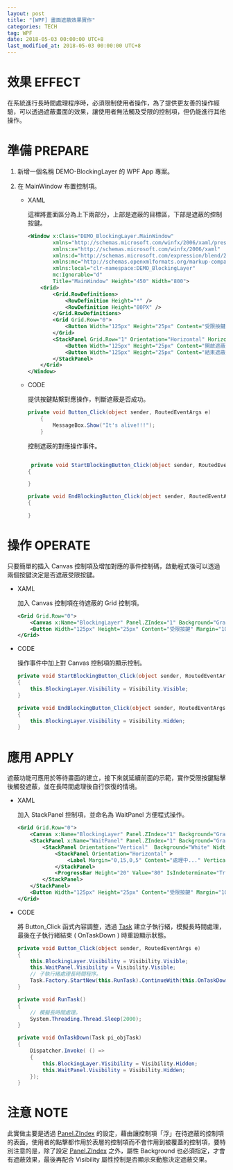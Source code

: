 ```yaml
---
layout: post
title: "[WPF] 畫面遮蔽效果實作"
categories: TECH
tag: WPF
date: 2018-05-03 00:00:00 UTC+8
last_modified_at: 2018-05-03 00:00:00 UTC+8 
---
```


# 效果 EFFECT

在系統進行長時間處理程序時，必須限制使用者操作，為了提供更友善的操作經驗，可以透過遮蔽畫面的效果，讓使用者無法觸及受限的控制項，但仍能進行其他操作。

# 準備 PREPARE

1. 新增一個名稱 DEMO-BlockingLayer 的 WPF App 專案。

2. 在 MainWindow 布置控制項。

    * XAML

        這裡將畫面區分為上下兩部分，上部是遮蔽的目標區，下部是遮蔽的控制按鍵。

        ``` XML
        <Window x:Class="DEMO_BlockingLayer.MainWindow"
                xmlns="http://schemas.microsoft.com/winfx/2006/xaml/presentation"
                xmlns:x="http://schemas.microsoft.com/winfx/2006/xaml"
                xmlns:d="http://schemas.microsoft.com/expression/blend/2008"
                xmlns:mc="http://schemas.openxmlformats.org/markup-compatibility/2006"
                xmlns:local="clr-namespace:DEMO_BlockingLayer"
                mc:Ignorable="d"
                Title="MainWindow" Height="450" Width="800">
            <Grid>
                <Grid.RowDefinitions>
                    <RowDefinition Height="*" />
                    <RowDefinition Height="80PX" />
                </Grid.RowDefinitions>
                <Grid Grid.Row="0">                    
                    <Button Width="125px" Height="25px" Content="受限按鍵" Margin="10" Click="Button_Click" />
                </Grid>
                <StackPanel Grid.Row="1" Orientation="Horizontal" HorizontalAlignment="Center">
                    <Button Width="125px" Height="25px" Content="開啟遮蔽" Margin="10" Click="StartBlockingButton_Click" />
                    <Button Width="125px" Height="25px" Content="結束遮蔽" Margin="10" Click="EndBlockingButton_Click" />
                </StackPanel>
            </Grid>
        </Window>
        ```

    * CODE

        提供按鍵點繫對應操作，判斷遮蔽是否成功。

        ```csharp
        private void Button_Click(object sender, RoutedEventArgs e)
            {
                MessageBox.Show("It's alive!!!");
            }
        ```

        控制遮蔽的對應操作事件。

        ```csharp

         private void StartBlockingButton_Click(object sender, RoutedEventArgs e)
        {

        }

        private void EndBlockingButton_Click(object sender, RoutedEventArgs e)
        {

        }

        ```

# 操作 OPERATE

只要簡單的插入 Canvas 控制項及增加對應的事件控制碼，啟動程式後可以透過兩個按鍵決定是否遮蔽受限按鍵。

* XAML

    加入 Canvas 控制項在待遮蔽的 Grid 控制項。

    ```xml
    <Grid Grid.Row="0">
        <Canvas x:Name="BlockingLayer" Panel.ZIndex="1" Background="Gray" Visibility="Hidden" Opacity="0.25"   />
        <Button Width="125px" Height="25px" Content="受限按鍵" Margin="10" Click="Button_Click" />
    </Grid>
    ```

* CODE

    操作事件中加上對 Canvas 控制項的顯示控制。

    ```csharp
    private void StartBlockingButton_Click(object sender, RoutedEventArgs e)
    {
        this.BlockingLayer.Visibility = Visibility.Visible;
    }

    private void EndBlockingButton_Click(object sender, RoutedEventArgs e)
    {
        this.BlockingLayer.Visibility = Visibility.Hidden;
    }
    ```

# 應用 APPLY

遮蔽功能可應用於等待畫面的建立，接下來就延續前面的示範，實作受限按鍵點擊後觸發遮蔽，並在長時間處理後自行恢復的情境。

* XAML

    加入 StackPanel 控制項，並命名為 WaitPanel 方便程式操作。

    ```xml
    <Grid Grid.Row="0">
        <Canvas x:Name="BlockingLayer" Panel.ZIndex="1" Background="Gray" Visibility="Hidden" Opacity="0.75" />
        <StackPanel x:Name="WaitPanel" Panel.ZIndex="1" Background="Gray" Visibility="Hidden" HorizontalAlignment="Center" VerticalAlignment="Center">
            <StackPanel Orientation="Vertical"  Background="White" Width="300px">
                <StackPanel Orientation="Horizontal" >
                    <Label Margin="0,15,0,5" Content="處理中..." VerticalAlignment="Center" Height="36px" />
                </StackPanel>
                <ProgressBar Height="20" Value="80" IsIndeterminate="True"/>
            </StackPanel>
        </StackPanel>
        <Button Width="125px" Height="25px" Content="受限按鍵" Margin="10" Click="Button_Click" />
    </Grid>
    ```

* CODE

    將 Button_Click 函式內容調整，透過 [Task][Task] 建立子執行緒，模擬長時間處理，最後在子執行緒結束 ( OnTaskDown ) 時重設顯示狀態。

    ```csharp
    private void Button_Click(object sender, RoutedEventArgs e)
    {
        this.BlockingLayer.Visibility = Visibility.Visible;
        this.WaitPanel.Visibility = Visibility.Visible;
        // 子執行緒處理長時間程序。
        Task.Factory.StartNew(this.RunTask).ContinueWith(this.OnTaskDown);
    }

    private void RunTask()
    {
        // 模擬長時間處理。
        System.Threading.Thread.Sleep(2000);
    }

    private void OnTaskDown(Task pi_objTask)
    {
        Dispatcher.Invoke( () =>
        {
            this.BlockingLayer.Visibility = Visibility.Hidden;
            this.WaitPanel.Visibility = Visibility.Hidden;
        });
    }
    ```

# 注意 NOTE

此實做主要是透過 [Panel.ZIndex][zindex] 的設定，藉由讓控制項「浮」在待遮蔽的控制項的表面，使用者的點擊都作用於表層的控制項而不會作用到被覆蓋的控制項，要特別注意的是，除了設定 [Panel.ZIndex][zindex] 之外，屬性 Background 也必須指定，才會有遮蔽效果，最後再配合 Visibility 屬性控制是否顯示來動態決定遮蔽交果。



[Task]:https://msdn.microsoft.com/zh-tw/library/system.threading.tasks.task(v=vs.110).aspx "Task 類別"
[zindex]:https://msdn.microsoft.com/zh-tw/library/system.windows.controls.panel.zindex(v=vs.110).aspx "Panel.ZIndex 附加屬性"

